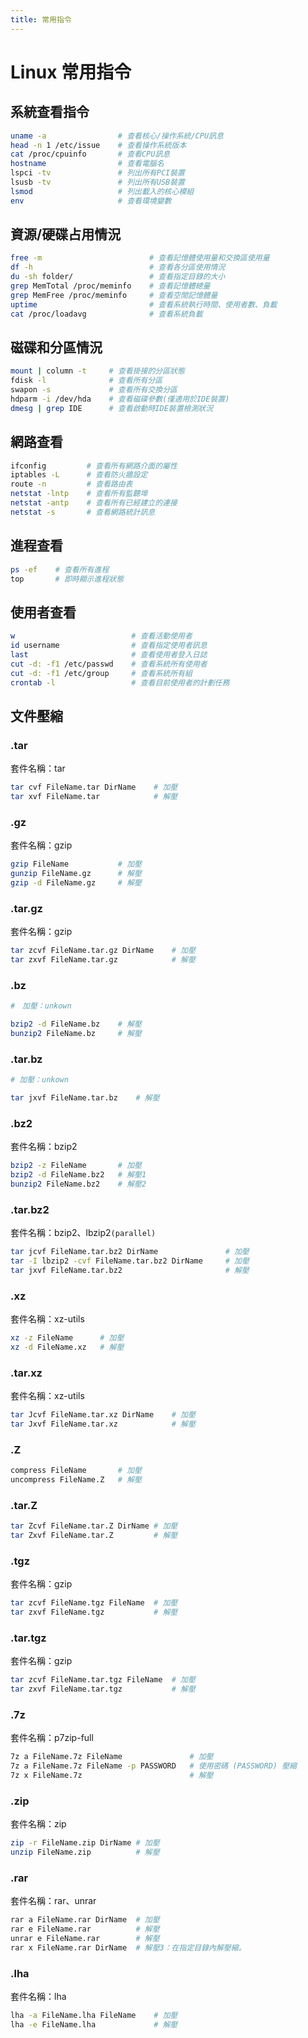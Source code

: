 ```yaml
---
title: 常用指令
---
```


# Linux 常用指令

## 系統查看指令

```sh
uname -a                # 查看核心/操作系統/CPU訊息
head -n 1 /etc/issue    # 查看操作系統版本
cat /proc/cpuinfo       # 查看CPU訊息
hostname                # 查看電腦名
lspci -tv               # 列出所有PCI裝置
lsusb -tv               # 列出所有USB裝置
lsmod                   # 列出載入的核心模組
env                     # 查看環境變數
```

## 資源/硬碟占用情況

```sh
free -m                        # 查看記憶體使用量和交換區使用量
df -h                          # 查看各分區使用情況
du -sh folder/                 # 查看指定目錄的大小
grep MemTotal /proc/meminfo    # 查看記憶體總量
grep MemFree /proc/meminfo     # 查看空閒記憶體量
uptime                         # 查看系統執行時間、使用者數、負載
cat /proc/loadavg              # 查看系統負載
```

## 磁碟和分區情況

```sh
mount | column -t     # 查看掛接的分區狀態
fdisk -l              # 查看所有分區
swapon -s             # 查看所有交換分區
hdparm -i /dev/hda    # 查看磁碟參數(僅適用於IDE裝置)
dmesg | grep IDE      # 查看啟動時IDE裝置檢測狀況
```

## 網路查看

```sh
ifconfig         # 查看所有網路介面的屬性
iptables -L      # 查看防火牆設定
route -n         # 查看路由表
netstat -lntp    # 查看所有監聽埠
netstat -antp    # 查看所有已經建立的連接
netstat -s       # 查看網路統計訊息
```

## 進程查看

```sh
ps -ef    # 查看所有進程
top       # 即時顯示進程狀態
```

## 使用者查看

```sh
w                          # 查看活動使用者
id username                # 查看指定使用者訊息
last                       # 查看使用者登入日誌
cut -d: -f1 /etc/passwd    # 查看系統所有使用者
cut -d: -f1 /etc/group     # 查看系統所有組
crontab -l                 # 查看目前使用者的計劃任務
```

## 文件壓縮

### .tar

套件名稱：tar

```sh
tar cvf FileName.tar DirName    # 加壓
tar xvf FileName.tar            # 解壓
```

### .gz

套件名稱：gzip

```sh
gzip FileName           # 加壓
gunzip FileName.gz      # 解壓
gzip -d FileName.gz     # 解壓
```

### .tar.gz

套件名稱：gzip

```sh
tar zcvf FileName.tar.gz DirName    # 加壓
tar zxvf FileName.tar.gz            # 解壓
```

### .bz

```sh
#　加壓：unkown

bzip2 -d FileName.bz    # 解壓
bunzip2 FileName.bz     # 解壓
```

### .tar.bz

```sh
# 加壓：unkown

tar jxvf FileName.tar.bz    # 解壓
```

### .bz2

套件名稱：bzip2

```sh
bzip2 -z FileName       # 加壓
bzip2 -d FileName.bz2   # 解壓1
bunzip2 FileName.bz2    # 解壓2
```

### .tar.bz2

套件名稱：bzip2、lbzip2`(parallel)`

```sh
tar jcvf FileName.tar.bz2 DirName               # 加壓
tar -I lbzip2 -cvf FileName.tar.bz2 DirName     # 加壓
tar jxvf FileName.tar.bz2                       # 解壓
```

### .xz

套件名稱：xz-utils

```sh
xz -z FileName      # 加壓
xz -d FileName.xz   # 解壓
```

### .tar.xz

套件名稱：xz-utils

```sh
tar Jcvf FileName.tar.xz DirName    # 加壓
tar Jxvf FileName.tar.xz            # 解壓
```

### .Z

```sh
compress FileName       # 加壓
uncompress FileName.Z   # 解壓
```

### .tar.Z

```sh
tar Zcvf FileName.tar.Z DirName # 加壓
tar Zxvf FileName.tar.Z         # 解壓
```

### .tgz

套件名稱：gzip

```sh
tar zcvf FileName.tgz FileName  # 加壓
tar zxvf FileName.tgz           # 解壓
```

### .tar.tgz

套件名稱：gzip

```sh
tar zcvf FileName.tar.tgz FileName  # 加壓
tar zxvf FileName.tar.tgz           # 解壓
```

### .7z

套件名稱：p7zip-full

```sh
7z a FileName.7z FileName               # 加壓
7z a FileName.7z FileName -p PASSWORD   # 使用密碼 (PASSWORD) 壓縮
7z x FileName.7z                        # 解壓
```

### .zip

套件名稱：zip

```sh
zip -r FileName.zip DirName # 加壓
unzip FileName.zip          # 解壓
```

### .rar

套件名稱：rar、unrar

```sh
rar a FileName.rar DirName  # 加壓
rar e FileName.rar          # 解壓
unrar e FileName.rar        # 解壓
rar x FileName.rar DirName  # 解壓3：在指定目錄內解壓縮。
```

### .lha

套件名稱：lha

```sh
lha -a FileName.lha FileName    # 加壓
lha -e FileName.lha             # 解壓
```
